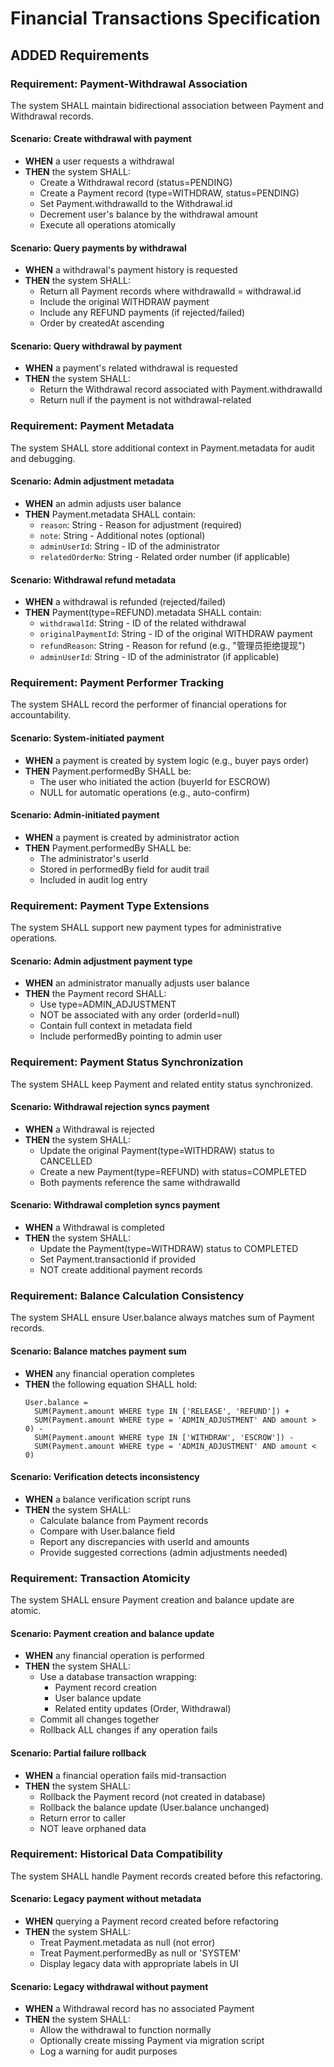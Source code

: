 # Financial Transactions Specification

## ADDED Requirements

### Requirement: Payment-Withdrawal Association
The system SHALL maintain bidirectional association between Payment and Withdrawal records.

#### Scenario: Create withdrawal with payment
- **WHEN** a user requests a withdrawal
- **THEN** the system SHALL:
  - Create a Withdrawal record (status=PENDING)
  - Create a Payment record (type=WITHDRAW, status=PENDING)
  - Set Payment.withdrawalId to the Withdrawal.id
  - Decrement user's balance by the withdrawal amount
  - Execute all operations atomically

#### Scenario: Query payments by withdrawal
- **WHEN** a withdrawal's payment history is requested
- **THEN** the system SHALL:
  - Return all Payment records where withdrawalId = withdrawal.id
  - Include the original WITHDRAW payment
  - Include any REFUND payments (if rejected/failed)
  - Order by createdAt ascending

#### Scenario: Query withdrawal by payment
- **WHEN** a payment's related withdrawal is requested
- **THEN** the system SHALL:
  - Return the Withdrawal record associated with Payment.withdrawalId
  - Return null if the payment is not withdrawal-related

### Requirement: Payment Metadata
The system SHALL store additional context in Payment.metadata for audit and debugging.

#### Scenario: Admin adjustment metadata
- **WHEN** an admin adjusts user balance
- **THEN** Payment.metadata SHALL contain:
  - `reason`: String - Reason for adjustment (required)
  - `note`: String - Additional notes (optional)
  - `adminUserId`: String - ID of the administrator
  - `relatedOrderNo`: String - Related order number (if applicable)

#### Scenario: Withdrawal refund metadata
- **WHEN** a withdrawal is refunded (rejected/failed)
- **THEN** Payment(type=REFUND).metadata SHALL contain:
  - `withdrawalId`: String - ID of the related withdrawal
  - `originalPaymentId`: String - ID of the original WITHDRAW payment
  - `refundReason`: String - Reason for refund (e.g., "管理员拒绝提现")
  - `adminUserId`: String - ID of the administrator (if applicable)

### Requirement: Payment Performer Tracking
The system SHALL record the performer of financial operations for accountability.

#### Scenario: System-initiated payment
- **WHEN** a payment is created by system logic (e.g., buyer pays order)
- **THEN** Payment.performedBy SHALL be:
  - The user who initiated the action (buyerId for ESCROW)
  - NULL for automatic operations (e.g., auto-confirm)

#### Scenario: Admin-initiated payment
- **WHEN** a payment is created by administrator action
- **THEN** Payment.performedBy SHALL be:
  - The administrator's userId
  - Stored in performedBy field for audit trail
  - Included in audit log entry

### Requirement: Payment Type Extensions
The system SHALL support new payment types for administrative operations.

#### Scenario: Admin adjustment payment type
- **WHEN** an administrator manually adjusts user balance
- **THEN** the Payment record SHALL:
  - Use type=ADMIN_ADJUSTMENT
  - NOT be associated with any order (orderId=null)
  - Contain full context in metadata field
  - Include performedBy pointing to admin user

### Requirement: Payment Status Synchronization
The system SHALL keep Payment and related entity status synchronized.

#### Scenario: Withdrawal rejection syncs payment
- **WHEN** a Withdrawal is rejected
- **THEN** the system SHALL:
  - Update the original Payment(type=WITHDRAW) status to CANCELLED
  - Create a new Payment(type=REFUND) with status=COMPLETED
  - Both payments reference the same withdrawalId

#### Scenario: Withdrawal completion syncs payment
- **WHEN** a Withdrawal is completed
- **THEN** the system SHALL:
  - Update the Payment(type=WITHDRAW) status to COMPLETED
  - Set Payment.transactionId if provided
  - NOT create additional payment records

### Requirement: Balance Calculation Consistency
The system SHALL ensure User.balance always matches sum of Payment records.

#### Scenario: Balance matches payment sum
- **WHEN** any financial operation completes
- **THEN** the following equation SHALL hold:
  ```
  User.balance =
    SUM(Payment.amount WHERE type IN ['RELEASE', 'REFUND']) +
    SUM(Payment.amount WHERE type = 'ADMIN_ADJUSTMENT' AND amount > 0) -
    SUM(Payment.amount WHERE type IN ['WITHDRAW', 'ESCROW']) -
    SUM(Payment.amount WHERE type = 'ADMIN_ADJUSTMENT' AND amount < 0)
  ```

#### Scenario: Verification detects inconsistency
- **WHEN** a balance verification script runs
- **THEN** the system SHALL:
  - Calculate balance from Payment records
  - Compare with User.balance field
  - Report any discrepancies with userId and amounts
  - Provide suggested corrections (admin adjustments needed)

### Requirement: Transaction Atomicity
The system SHALL ensure Payment creation and balance update are atomic.

#### Scenario: Payment creation and balance update
- **WHEN** any financial operation is performed
- **THEN** the system SHALL:
  - Use a database transaction wrapping:
    - Payment record creation
    - User balance update
    - Related entity updates (Order, Withdrawal)
  - Commit all changes together
  - Rollback ALL changes if any operation fails

#### Scenario: Partial failure rollback
- **WHEN** a financial operation fails mid-transaction
- **THEN** the system SHALL:
  - Rollback the Payment record (not created in database)
  - Rollback the balance update (User.balance unchanged)
  - Return error to caller
  - NOT leave orphaned data

### Requirement: Historical Data Compatibility
The system SHALL handle Payment records created before this refactoring.

#### Scenario: Legacy payment without metadata
- **WHEN** querying a Payment record created before refactoring
- **THEN** the system SHALL:
  - Treat Payment.metadata as null (not error)
  - Treat Payment.performedBy as null or 'SYSTEM'
  - Display legacy data with appropriate labels in UI

#### Scenario: Legacy withdrawal without payment
- **WHEN** a Withdrawal record has no associated Payment
- **THEN** the system SHALL:
  - Allow the withdrawal to function normally
  - Optionally create missing Payment via migration script
  - Log a warning for audit purposes
